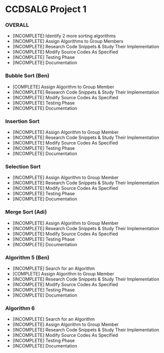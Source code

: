 # CCDSALG Project 1

### OVERALL
- [INCOMPLETE] Identify 2 more sorting algorithms
- [INCOMPLETE] Assign Algorithms to Group Members
- [INCOMPLETE] Research Code Snippets & Study Their Implementation
- [INCOMPLETE] Modify Source Codes As Specified
- [INCOMPLETE] Testing Phase
- [INCOMPLETE] Documentation

### Bubble Sort (Ben)
- [COMPLETE] Assign Algorithm to Group Member
- [INCOMPLETE] Research Code Snippets & Study Their Implementation
- [INCOMPLETE] Modify Source Codes As Specified
- [INCOMPLETE] Testing Phase
- [INCOMPLETE] Documentation

### Insertion Sort
- [INCOMPLETE] Assign Algorithm to Group Member
- [INCOMPLETE] Research Code Snippets & Study Their Implementation
- [INCOMPLETE] Modify Source Codes As Specified
- [INCOMPLETE] Testing Phase
- [INCOMPLETE] Documentation

### Selection Sort
- [INCOMPLETE] Assign Algorithm to Group Member
- [INCOMPLETE] Research Code Snippets & Study Their Implementation
- [INCOMPLETE] Modify Source Codes As Specified
- [INCOMPLETE] Testing Phase
- [INCOMPLETE] Documentation

### Merge Sort (Adi)
- [INCOMPLETE] Assign Algorithm to Group Member
- [INCOMPLETE] Research Code Snippets & Study Their Implementation
- [INCOMPLETE] Modify Source Codes As Specified
- [INCOMPLETE] Testing Phase
- [INCOMPLETE] Documentation

### Algorithm 5 (Ben)
- [INCOMPLETE] Search for an Algorithm
- [COMPLETE] Assign Algorithm to Group Member
- [INCOMPLETE] Research Code Snippets & Study Their Implementation
- [INCOMPLETE] Modify Source Codes As Specified
- [INCOMPLETE] Testing Phase
- [INCOMPLETE] Documentation

### Algorithm 6
- [INCOMPLETE] Search for an Algorithm
- [INCOMPLETE] Assign Algorithm to Group Member
- [INCOMPLETE] Research Code Snippets & Study Their Implementation
- [INCOMPLETE] Modify Source Codes As Specified
- [INCOMPLETE] Testing Phase
- [INCOMPLETE] Documentation
